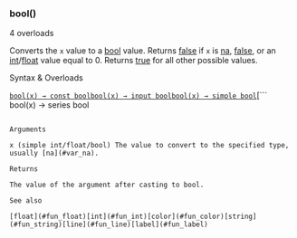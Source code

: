 ### bool()

4 overloads

Converts the `x` value to a [bool](#type_bool) value. Returns [false](#const_false) if `x` is [na](#var_na), [false](#const_false), or an [int](#type_int)/[float](#type_float) value equal to 0. Returns [true](#const_true) for all other possible values.

Syntax & Overloads

[```
bool(x) → const bool
```](#fun_bool-0)[```
bool(x) → input bool
```](#fun_bool-1)[```
bool(x) → simple bool
```](#fun_bool-2)[```
bool(x) → series bool
```](#fun_bool-3)

Arguments

x (simple int/float/bool) The value to convert to the specified type, usually [na](#var_na).

Returns

The value of the argument after casting to bool.

See also

[float](#fun_float)[int](#fun_int)[color](#fun_color)[string](#fun_string)[line](#fun_line)[label](#fun_label)
